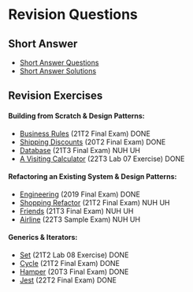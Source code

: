 # Revision Questions

## Short Answer
- [Short Answer Questions](/spec/ShortAnswer.md)
- [Short Answer Solutions](/spec/ShortAnswerSolutions.md)

## Revision Exercises

#### Building from Scratch & Design Patterns:

- [Business Rules](/spec/BusinessRules.md) (21T2 Final Exam) DONE
- [Shipping Discounts](/spec/ShippingDiscounts.md) (20T2 Final Exam) DONE
- [Database](/spec/Database.md) (21T3 Final Exam) NUH UH
- [A Visiting Calculator](/spec/VisitingCalculator.md) (22T3 Lab 07 Exercise) DONE

#### Refactoring an Existing System & Design Patterns:

- [Engineering](/spec/Engineering.md) (2019 Final Exam) DONE
- [Shopping Refactor](/spec/ShoppingRefactor.md) (21T2 Final Exam) NUH UH
- [Friends](/spec/Friends.md) (21T3 Final Exam) NUH UH
- [Airline](/spec/Airline.md) (22T3 Sample Exam) NUH UH

#### Generics & Iterators:

- [Set](/spec/Set.md) (21T2 Lab 08 Exercise) DONE
- [Cycle](/spec/Cycle.md) (21T2 Final Exam) DONE
- [Hamper](/spec/Hamper.md) (20T3 Final Exam) DONE
- [Jest](/spec/Jest.md) (22T2 Final Exam) DONE
